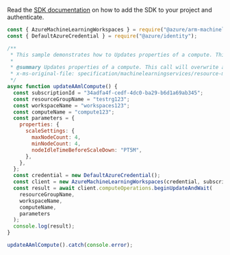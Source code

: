 Read the [SDK documentation](https://github.com/Azure/azure-sdk-for-js/blob/%40azure%2Farm-machinelearning_1.0.0-beta.1/sdk/machinelearning/arm-machinelearning/README.md) on how to add the SDK to your project and authenticate.

```javascript
const { AzureMachineLearningWorkspaces } = require("@azure/arm-machinelearning");
const { DefaultAzureCredential } = require("@azure/identity");

/**
 * This sample demonstrates how to Updates properties of a compute. This call will overwrite a compute if it exists. This is a nonrecoverable operation.
 *
 * @summary Updates properties of a compute. This call will overwrite a compute if it exists. This is a nonrecoverable operation.
 * x-ms-original-file: specification/machinelearningservices/resource-manager/Microsoft.MachineLearningServices/stable/2021-07-01/examples/Compute/patch.json
 */
async function updateAAmlCompute() {
  const subscriptionId = "34adfa4f-cedf-4dc0-ba29-b6d1a69ab345";
  const resourceGroupName = "testrg123";
  const workspaceName = "workspaces123";
  const computeName = "compute123";
  const parameters = {
    properties: {
      scaleSettings: {
        maxNodeCount: 4,
        minNodeCount: 4,
        nodeIdleTimeBeforeScaleDown: "PT5M",
      },
    },
  };
  const credential = new DefaultAzureCredential();
  const client = new AzureMachineLearningWorkspaces(credential, subscriptionId);
  const result = await client.computeOperations.beginUpdateAndWait(
    resourceGroupName,
    workspaceName,
    computeName,
    parameters
  );
  console.log(result);
}

updateAAmlCompute().catch(console.error);
```
